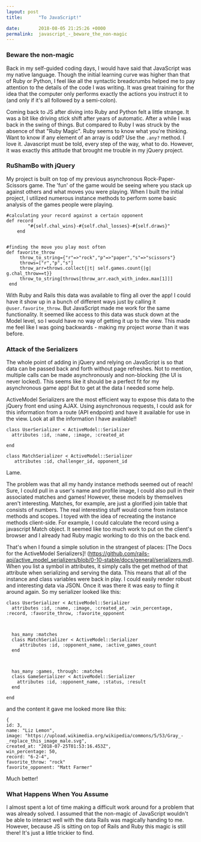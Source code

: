 ```yaml
---
layout: post
title:      "To JavaScript!"

date:       2018-08-05 21:25:26 +0000
permalink:  javascript_-_beware_the_non-magic
---
```


### Beware the non-magic
Back in my self-guided coding days, I would have said that JavaScript was my native language. Though the initial learning curve was higher than that of Ruby or Python, I feel like all the syntactic breadcrumbs helped me to pay attention to the details of the code I was writing.  It was great training for the idea that the computer only performs exactly the actions you instruct it to (and only if it's all followed by a semi-colon).

Coming back to JS after diving into Ruby and Python felt a little strange. It was a bit like driving stick shift after years of automatic. After a while I was back in the swing of things. But compared to Ruby I was struck by the absence of that "Ruby Magic". Ruby seems to know what you're thinking. Want to know if any element of an array is odd? Use the `.any?` method. I love it. Javascript must be told, every step of the way,  what to do. However, it was exactly this attitude that brought me trouble in my jQuery project.

### RuShamBo with jQuery
My project is built on top of my previous asynchronous Rock-Paper-Scissors game. The 'fun' of the game would be seeing where you stack up against others and what moves you were playing. When I built the initial project, I utilized numerous instance methods to perform some basic analysis of the games people were playing.

```
#calculating your record against a certain opponent
def record
        "#{self.chal_wins}-#{self.chal_losses}-#{self.draws}"
    end


#finding the move you play most often
def favorite_throw
     throw_to_string={"r"=>"rock","p"=>"paper","s"=>"scissors"}
     throws=["r","p","s"]
     throw_arr=throws.collect{|t| self.games.count{|g| g.chal_throw==t}}
     throw_to_string[throws[throw_arr.each_with_index.max[1]]]
 end
```

With Ruby and Rails this data was available to fling all over the app! I could have it show up in a bunch of different ways just by calling it `@user.favorite_throw`. But JavaScript made me work for the same functionality. It seemed like access to this data was stuck down at the Model level, so I would have no way of getting it up to the view. This made me feel like I was going backwards - making my project *worse* than it was before. 

### Attack of the Serializers
The whole point of adding in jQuery and relying on JavaScript is so that data can be passed back and forth without page refreshes. Not to mention, multiple calls can be made asynchronously and non-blocking (the UI is never locked). This seems like it should be a perfect fit for my asynchronous game app! But to get at the data I needed some help.

ActiveModel Serializers are the most efficient way to expose this data to the jQuery front end using AJAX. Using asynchronous requests, I could ask for this information from a route (API endpoint) and have it available for use in the view. Look at all the information I have available!!

```
class UserSerializer < ActiveModel::Serializer
  attributes :id, :name, :image, :created_at
	
end

class MatchSerializer < ActiveModel::Serializer
   attributes :id, challenger_id, opponent_id

```

Lame.

The problem was that all my handy instance methods seemed out of reach! Sure, I could pull in a user's name and profile image, I could also pull in their associated matches and games! However, these models by themselves aren't interesting. Matches, for example, are just a glorified join table that consists of numbers. The real interesting stuff would come from instance methods and scopes. I toyed with the idea of recreating the instance methods client-side. For example, I could calculate the record using a javascript Match object. It seemed like too much work to put on the client's browser and I already had Ruby magic working to do this on the back end. 

That's when I found a simple solution in the strangest of places: [The Docs for the ActiveModel Serializers]! (https://github.com/rails-api/active_model_serializers/blob/0-10-stable/docs/general/serializers.md). When you list a symbol in attributes, it simply calls the get method of that attribute when serializing and serving the data. This means that all of the instance and class variables were back in play. I could easily render robust and interesting data via JSON. Once it was there it was easy to fling it around again. So my serializer looked like this:

```
class UserSerializer < ActiveModel::Serializer
  attributes :id, :name, :image, :created_at, :win_percentage, :record, :favorite_throw, :favorite_opponent
  
  
  
  has_many :matches
  class MatchSerializer < ActiveModel::Serializer
     attributes :id, :opponent_name, :active_games_count
  end
  
  
  
  has_many :games, through: :matches
  class GameSerializer < ActiveModel::Serializer
    attributes :id, :opponent_name, :status, :result    
  end
  
end
```

and the content it gave me looked more like this:

```
{
id: 3,
name: "Liz Lemon",
image: "https://upload.wikimedia.org/wikipedia/commons/5/53/Gray_-_replace_this_image_male.svg",
created_at: "2018-07-25T01:53:16.453Z",
win_percentage: 50,   
record: "6-2-4",
favorite_throw: "rock"
favorite_opponent: "Matt Farmer"
```

Much better!

### What Happens When You Assume
I almost spent a lot of time making a difficult work around for a problem that was already solved. I assumed that the non-magic of JavaScript wouldn't be able to interact well with the data Rails was magically handing to me. However, because JS is sitting on top of Rails and Ruby this magic is still there! It's just a little trickier to find. 








